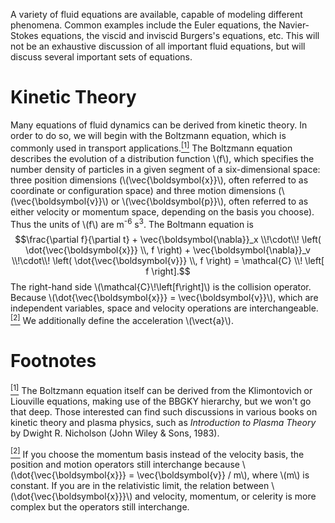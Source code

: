 A variety of fluid equations are available, capable of modeling different phenomena.  Common examples include the Euler equations, the Navier-Stokes equations, the viscid and inviscid Burgers's equations, etc.  This will not be an exhaustive discussion of all important fluid equations, but will discuss several important sets of equations.

# Kinetic Theory #

Many equations of fluid dynamics can be derived from kinetic theory.  In order to do so, we will begin with the Boltzmann equation, which is commonly used in transport applications.<a name="footmark1"></a>[<sup>\[1\]</sup>](#footnote1)  The Boltzmann equation describes the evolution of a distribution function \\\(f\\\), which specifies the number density of particles in a given segment of a six-dimensional space: three position dimensions (\\\(\vec{\boldsymbol{x}}\\\), often referred to as coordinate or configuration space) and three motion dimensions (\\\(\vec{\boldsymbol{v}}\\\) or \\\(\vec{\boldsymbol{p}}\\\), often referred to as either velocity or momentum space, depending on the basis you choose).  Thus the units of \\\(f\\\) are m<sup>-6</sup> s<sup>3</sup>.  The Boltmann equation is
$$\frac{\partial f}{\partial t} + \vec{\boldsymbol{\nabla}}_x \\!\cdot\\! \left( \dot{\vec{\boldsymbol{x}}} \\, f \right) + \vec{\boldsymbol{\nabla}}_v \\!\cdot\\! \left( \dot{\vec{\boldsymbol{v}}} \\, f \right) = \mathcal{C} \\! \left[ f \right].$$
The right-hand side \\\(\mathcal{C}\\!\left[f\right]\\\) is the collision operator.  Because \\\(\dot{\vec{\boldsymbol{x}}} = \vec{\boldsymbol{v}}\\\), which are independent variables, space and velocity operations are interchangeable.<a name="footmark2"></a>[<sup>\[2\]</sup>](#footnote2)  We additionally define the acceleration \\\(\vect{a}\\\).

# Footnotes #

<a name="footnote1"></a>[<sup>\[1\]</sup>](#footmark1) The Boltzmann equation itself can be derived from the Klimontovich or Liouville equations, making use of the BBGKY hierarchy, but we won't go that deep.  Those interested can find such discussions in various books on kinetic theory and plasma physics, such as _Introduction to Plasma Theory_ by Dwight R. Nicholson (John Wiley & Sons, 1983).

<a name="footnote2"></a>[<sup>\[2\]</sup>](#footmark2) If you choose the momentum basis instead of the velocity basis, the position and motion operators still interchange because \\\(\dot{\vec{\boldsymbol{x}}} = \vec{\boldsymbol{v}} / m\\\), where \\\(m\\\) is constant.  If you are in the relativistic limit, the relation between \\\(\dot{\vec{\boldsymbol{x}}}\\\) and velocity, momentum, or celerity is more complex but the operators still interchange.